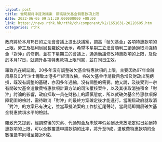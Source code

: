 ```yaml
---
layout: post
title: 當局擬月中提決議案　調高破欠基金特惠款項上限
date: 2022-06-05 09:51:20.000000000 +08:00
link: https://news.rthk.hk/rthk/ch/component/k2/1651631-20220605.htm
categories: rthk
---
```


政府將於本月15日的立法會會議上提出決議案，調高「破欠基金」各項特惠款項的上限。勞工及福利局局長羅致光表示，希望本星期三立法會順利三讀通過取消強積金「對沖」的修例，並在下星期三的會議上，通過動議修改特惠款項的上限，及後於本月17日，就調升各項特惠款項上限刊憲，並在同日生效。

羅致光在網誌說，20多年沒有調整破欠基金特惠款項的上限，主要因為97年金融風暴及03年沙士導致本港多年經濟收縮，令破欠基金申請數目急增及財政出現虧損，既沒有調整的基礎，亦因多年通縮，沒有調整的需要。他又說，及後受到一宗有關破欠基金遣散費特惠款項計算方法的司法覆核案件，以及其後取消強積金「對沖」討論的影響，政府採取一貫在財務上的謹慎態度，所以就破欠基金特惠款項保障範圍的檢討，需待取消「對沖」的最終方案確定後才能進行。當現屆政府就取消「對沖」的方案已有決定，並當草擬法案的工作接近尾聲時，當局隨即開展破欠基金特惠款項水平的檢討。

羅致光又提到，經調整後的欠薪、代通知金及未放年假薪酬及未放法定假日薪酬特惠款項的上限，可以全數覆蓋申請款額的比率，將升至9成，遣散費特惠款項的全數覆蓋率則增至接近8成。
